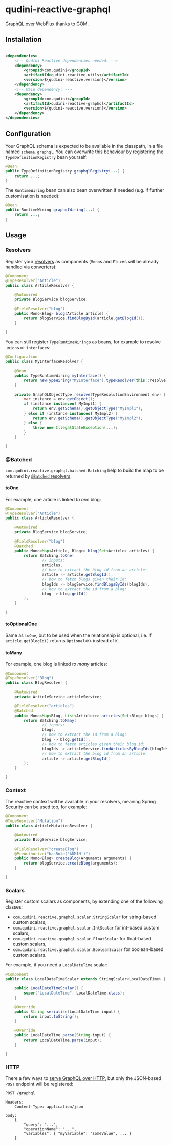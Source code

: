# qudini-reactive-graphql

GraphQL over WebFlux thanks to [GOM](https://github.com/qudini/gom).

## Installation

```xml

<dependencies>
    <!-- Qudini Reactive dependencies needed: -->
    <dependency>
        <groupId>com.qudini</groupId>
        <artifactId>qudini-reactive-utils</artifactId>
        <version>${qudini-reactive.version}</version>
    </dependency>
    <!-- Main dependency: -->
    <dependency>
        <groupId>com.qudini</groupId>
        <artifactId>qudini-reactive-graphql</artifactId>
        <version>${qudini-reactive.version}</version>
    </dependency>
</dependencies>
```

## Configuration

Your GraphQL schema is expected to be available in the classpath, in a file named `schema.graphql`. You can overwrite this behaviour by registering the `TypeDefinitionRegistry` bean yourself:

```java
@Bean
public TypeDefinitionRegistry graphqlRegistry(...) {
    return ...;
}
```

The `RuntimeWiring` bean can also bean overwritten if needed (e.g. if further customisation is needed):

```java
@Bean
public RuntimeWiring graphqlWiring(...) {
    return ...;
}
```

## Usage

### Resolvers

Register your [resolvers](https://github.com/qudini/gom#resolvers) as components (`Mono`s and `Flux`es will be already handled via [converters](https://github.com/qudini/gom#convertersmyconvertersinstance)):

```java
@Component
@TypeResolver("Article")
public class ArticleResolver {

    @Autowired
    private BlogService blogService;

    @FieldResolver("blog")
    public Mono<Blog> blog(Article article) {
        return blogService.findBlogById(article.getBlogId());
    }

}
```

You can still register `TypeRuntimeWiring`s as beans, for example to resolve `union`s or `interface`s:

```java
@Configuration
public class MyInterfaceResolver {

    @Bean
    public TypeRuntimeWiring myInterface() {
        return newTypeWiring("MyInterface").typeResolver(this::resolve).build();
    }

    private GraphQLObjectType resolve(TypeResolutionEnvironment env) {
        var instance = env.getObject();
        if (instance instanceof MyImpl1) {
            return env.getSchema().getObjectType("MyImpl1");
        } else if (instance instanceof MyImpl2) {
            return env.getSchema().getObjectType("MyImpl2");
        } else {
            throw new IllegalStateException(...);
        }
    }

}
```

### @Batched

`com.qudini.reactive.graphql.batched.Batching` help to build the map to be returned by [`@Batched` resolvers](https://github.com/qudini/gom#batched).

#### toOne

For example, one article is linked _to one_ blog:

```java
@Component
@TypeResolver("Article")
public class ArticleResolver {

    @Autowired
    private BlogService blogService;

    @FieldResolver("blog")
    @Batched
    public Mono<Map<Article, Blog>> blog(Set<Article> articles) {
        return Batching.toOne(
                // inputs:
                articles,
                // how to extract the blog id from an article:
                article -> article.getBlogId(),
                // how to fetch blogs given their id:
                blogIds -> blogService.findBlogsByIds(blogIds),
                // how to extract the id from a blog:
                blog -> blog.getId()
        );
    }

}
```

#### toOptionalOne

Same as `toOne`, but to be used when the relationship is optional, i.e. if `article.getBlogId()` returns `Optional<K>` instead of `K`. 

#### toMany

For example, one blog is linked _to many_ articles:

```java
@Component
@TypeResolver("Blog")
public class BlogResolver {

    @Autowired
    private ArticleService articleService;

    @FieldResolver("articles")
    @Batched
    public Mono<Map<Blog, List<Article>>> articles(Set<Blog> blogs) {
        return Batching.toMany(
                // inputs:
                blogs,
                // how to extract the id from a blog:
                blog -> blog.getId(),
                // how to fetch articles given their blog id:
                blogIds -> articleService.findArticlesByBlogIds(blogIds),
                // how to extract the blog id from an article:
                article -> article.getBlogId()
        );
    }

}
```

### Context

The reactive context will be available in your resolvers, meaning Spring Security can be used too, for example:

```java
@Component
@TypeResolver("Mutation")
public class ArticleMutationResolver {

    @Autowired
    private BlogService blogService;

    @FieldResolver("createBlog")
    @PreAuthorize("hasRole('ADMIN')")
    public Mono<Blog> createBlog(Arguments arguments) {
        return blogService.createBlog(arguments);
    }

}
```

### Scalars

Register custom scalars as components, by extending one of the following classes:

- `com.qudini.reactive.graphql.scalar.StringScalar` for string-based custom scalars,
- `com.qudini.reactive.graphql.scalar.IntScalar` for int-based custom scalars,
- `com.qudini.reactive.graphql.scalar.FloatScalar` for float-based custom scalars,
- `com.qudini.reactive.graphql.scalar.BooleanScalar` for boolean-based custom scalars.

For example, if you need a `LocalDateTime` scalar:

```java
@Component
public class LocalDateTimeScalar extends StringScalar<LocalDateTime> {

    public LocalDateTimeScalar() {
        super("LocalDateTime", LocalDateTime.class);
    }

    @Override
    public String serialise(LocalDateTime input) {
        return input.toString();
    }

    @Override
    public LocalDateTime parse(String input) {
        return LocalDateTime.parse(input);
    }

}
```

### HTTP

There a few ways to [serve GraphQL over HTTP](https://graphql.org/learn/serving-over-http/), but only the JSON-based `POST` endpoint will be registered:

```
POST /graphql

Headers:
    Content-Type: application/json

body:
    {
        "query": "...",
        "operationName": "...",
        "variables": { "myVariable": "someValue", ... }
    }
```
